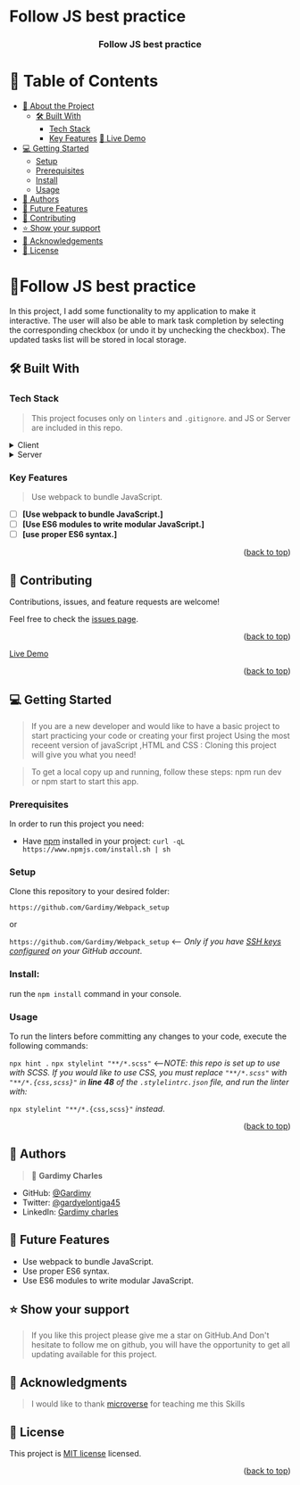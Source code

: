 # Follow JS best practice
<a name="readme-top"></a>

<div align="center">

  <h3><b>Follow JS best practice</b></h3>

</div>

<!-- TABLE OF CONTENTS -->

# 📗 Table of Contents

- [📖 About the Project](#about-project)
  - [🛠 Built With](#built-with)
    - [Tech Stack](#tech-stack)
    - [Key Features](#key-features)
    [🚀 Live Demo](#live-demo)
- [💻 Getting Started](#getting-started)
  - [Setup](#setup)
  - [Prerequisites](#prerequisites)
  - [Install](#install)
  - [Usage](#usage)
- [👥 Authors](#authors)
- [🔭 Future Features](#future-features)
- [🤝 Contributing](#contributing)
- [⭐️ Show your support](#support)
- [🙏 Acknowledgements](#acknowledgements)
- [📝 License](#license)

<!-- PROJECT DESCRIPTION -->
# 📖Follow JS best practice<a name="about-project"></a>
In this project, I add some functionality to my application to make it interactive. The user will also be able to mark task completion by selecting the corresponding checkbox (or undo it by unchecking the checkbox). The updated tasks list will be stored in local storage.
## 🛠 Built With <a name="built-with"></a>

### Tech Stack <a name="tech-stack"></a>

> This project focuses only on `linters` and `.gitignore`. and JS or Server are included in this repo.
<details>
  <summary>Client</summary>
  <ul>
    <li><a href="https://www.w3.org/html/">HTML</a></li>
    <li><a href="https://www.w3.org/Style/CSS/Overview.en.html">SCSS</a></li>
    <li><a href="https://www.javascript.com/">JavaScript</a></li>
  </ul>
</details>

<details>
  <summary>Server</summary>
  <ul>
    <li><a href="https://www.netlify.com/">Netlify</a></li>
  </ul>
</details>

<!-- Features -->

### Key Features <a name="key-features"></a>

> Use webpack to bundle JavaScript.

- [ ] **[Use webpack to bundle JavaScript.]**
- [ ] **[Use ES6 modules to write modular JavaScript.]**
- [ ] **[use proper ES6 syntax.]**

<p align="right">(<a href="#readme-top">back to top</a>)</p>


<!-- LIVE DEMO -->
## 🤝 Contributing <a name="contributing"></a>

Contributions, issues, and feature requests are welcome!

Feel free to check the [issues page](https://github.com/Gardimy/Webpack_setup/issues).

<p align="right">(<a href="#readme-top">back to top</a>)</p>

[Live Demo](https://gardimy.github.io/Webpack_setup/dist/)

<p align="right">(<a href="#readme-top">back to top</a>)</p>

<!-- GETTING STARTED -->

## 💻 Getting Started <a name="getting-started"></a>

>If you are a new developer and would like to have a basic project to start practicing your code or creating your first project Using the most receent version of javaScript ,HTML and CSS : Cloning this project will give you what you need!

> To get a local copy up and running, follow these steps: npm run dev or npm start to start this app.
### Prerequisites

In order to run this project you need:

- Have [npm](https://www.npmjs.com/package/npm) installed in your project:
  `curl -qL https://www.npmjs.com/install.sh | sh`

### Setup

Clone this repository to your desired folder:

`https://github.com/Gardimy/Webpack_setup`

or

`https://github.com/Gardimy/Webpack_setup` <-- _Only if you have [SSH keys configured](https://docs.github.com/en/authentication/connecting-to-github-with-ssh/adding-a-new-ssh-key-to-your-github-account) on your GitHub account_.

### Install:

run the `npm install` command in your console.

### Usage

To run the linters before committing any changes to your code, execute the following commands:

`npx hint .`
`npx stylelint "**/*.scss"` <--_NOTE: this repo is set up to use with SCSS. If you would like to use CSS, you must replace `"**/*.scss"` with `"**/*.{css,scss}"` in **line 48** of the `.stylelintrc.json` file, and run the linter with:_

`npx stylelint "**/*.{css,scss}"` _instead_.

<p align="right">(<a href="#readme-top">back to top</a>)</p>

<!-- AUTHORS -->

## 👥 Authors <a name="authors"></a>

> 👤 **Gardimy Charles**
- GitHub: [@Gardimy](https://github.com/Gardimy)
- Twitter: [@gardyelontiga45](https://twitter.com/gardyelontiga45)
- LinkedIn: [Gardimy charles](https://www.linkedin.com/in/gardimy-charles)

<!-- FUTURE FEATURES -->

## 🔭 Future Features <a name="future-features"></a>

- Use webpack to bundle JavaScript.
- Use proper ES6 syntax.
- Use ES6 modules to write modular JavaScript.

<!-- CONTRIBUTING -->

<!-- SUPPORT -->

## ⭐️ Show your support <a name="support"></a>

> If you like this project please give me a star on GitHub.And Don't hesitate to follow me on github, you will have the opportunity to get all updating available for this project.

<!-- ACKNOWLEDGEMENTS -->

## 🙏 Acknowledgments <a name="acknowledgements"></a>

> I would like to thank [microverse](https://www.microverse.org/) for teaching me this Skills
<!-- LICENSE -->

## 📝 License <a name="license"></a>

This project is [MIT license](./LICENSE) licensed.

<p align="right">(<a href="#readme-top">back to top</a>)</p>